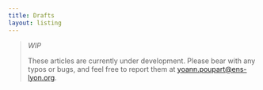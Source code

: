 ```yaml
---
title: Drafts
layout: listing
---
```


<blockquote class="callout warning"> <div class="callout-title"> <i class="fa-solid fa-triangle-exclamation" href="#"></i> 
  <em>WIP</em></div> 
  <p>These articles are currently under development. 
      Please bear with any typos or bugs, and feel free to report them at  
      <a href="mailto:yoann.poupart@ens-lyon.org">yoann.poupart@ens-lyon.org</a>.
  </p> 
</blockquote>

